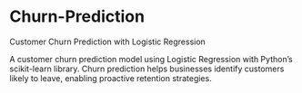 # Churn-Prediction
 Customer Churn Prediction with Logistic Regression

 A customer churn prediction model using Logistic Regression with Python’s scikit-learn library. Churn prediction helps 
 businesses identify customers likely to leave, enabling proactive retention strategies.
